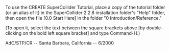 To use the CREATE SuperCollider Tutorial, place a copy of the tutorial folder(or an alias of it) in the SuperCollider 2.2.8 installation folder's "Help" folder, then openthe file [0.0 Start Here] in the folder "0 Introduction/Reference."(To open it, select the text between the square brackets above [by double-clickingon the bold left square bracket] and type Command-H.)AdC/STP/CR -- Santa Barbara, California -- 6/2000